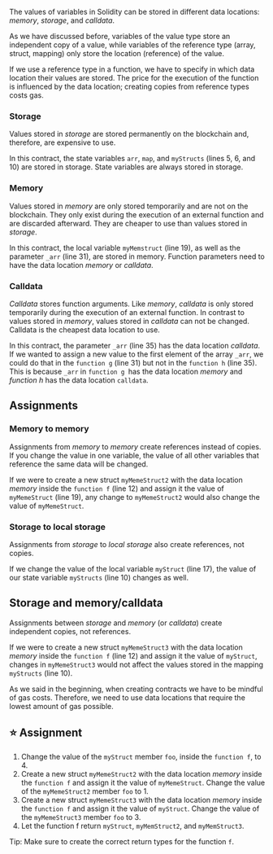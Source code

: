 The values of variables in Solidity can be stored in different data locations: *memory*, *storage*, and *calldata*.

As we have discussed before, variables of the value type store an independent copy of a value, while variables of the reference type (array, struct, mapping) only store the location (reference) of the value.

If we use a reference type in a function, we have to specify in which data location their values are stored. The price for the execution of the function is influenced by the data location; creating copies from reference types costs gas.

### Storage
Values stored in *storage* are stored permanently on the blockchain and, therefore, are expensive to use.

In this contract, the state variables `arr`, `map`, and `myStructs` (lines 5, 6, and 10) are stored in storage. State variables are always stored in storage.

### Memory
Values stored in *memory* are only stored temporarily and are not on the blockchain. They only exist during the execution of an external function and are discarded afterward. They are cheaper to use than values stored in *storage*.

In this contract, the local variable `myMemstruct` (line 19), as well as the parameter `_arr` (line 31), are stored in memory. Function parameters need to have the data location *memory* or *calldata*.

### Calldata
*Calldata* stores function arguments. Like *memory*, *calldata* is only stored temporarily during the execution of an external function. In contrast to values stored in *memory*, values stored in *calldata* can not be changed. Calldata is the cheapest data location to use.

In this contract, the parameter `_arr` (line 35) has the data location *calldata*. If we wanted to assign a new value to the first element of the array `_arr`, we could do that in the `function g` (line 31) but not in the `function h` (line 35). This is because `_arr` in `function g `has the data location *memory* and *function h* has the data location `calldata`.

## Assignments

### Memory to memory
Assignments from *memory* to *memory* create references instead of copies. If you change the value in one variable, the value of all other variables that reference the same data will be changed.

If we were to create a new struct `myMemeStruct2` with the data location *memory* inside the `function f` (line 12) and assign it the value of `myMemeStruct` (line 19), any change to `myMemeStruct2` would also change the value of `myMemeStruct`.

### Storage to local storage
Assignments from *storage* to *local storage* also create references, not copies.

If we change the value of the local variable `myStruct` (line 17), the value of our state variable `myStructs` (line 10) changes as well.

## Storage and memory/calldata
Assignments between *storage* and *memory* (or *calldata*) create independent copies, not references.

If we were to create a new struct `myMemeStruct3` with the data location *memory* inside the `function f` (line 12) and assign it the value of `myStruct`, changes in `myMemeStruct3` would not affect the values stored in the mapping `myStructs` (line 10).

As we said in the beginning, when creating contracts we have to be mindful of gas costs. Therefore, we need to use data locations that require the lowest amount of gas possible.

## ⭐️ Assignment
1. Change the value of the `myStruct` member `foo`, inside the `function f`, to 4.
2. Create a new struct `myMemeStruct2` with the data location *memory* inside the `function f` and assign it the value of `myMemeStruct`. Change the value of the `myMemeStruct2` member `foo` to 1.
3. Create a new struct `myMemeStruct3` with the data location *memory* inside the `function f` and assign it the value of `myStruct`. Change the value of the `myMemeStruct3` member `foo` to 3.
4. Let the function f return `myStruct`, `myMemStruct2`, and `myMemStruct3`.

Tip: Make sure to create the correct return types for the function `f`.